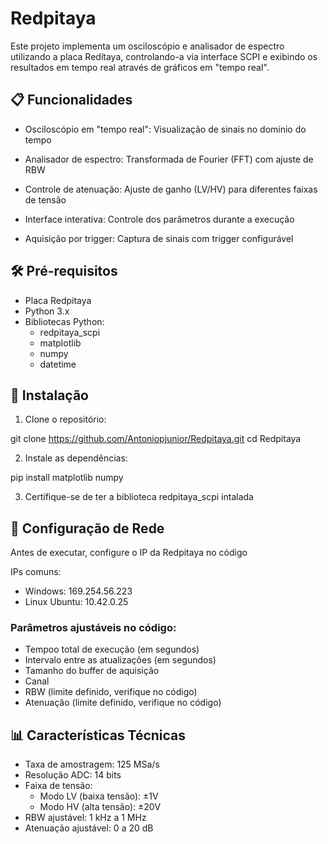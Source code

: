 # Redpitaya

Este projeto implementa um osciloscópio e analisador de espectro utilizando a placa Redítaya, controlando-a via interface SCPI e exibindo os resultados em tempo real através de gráficos em "tempo real".

## 📋 Funcionalidades 
* Osciloscópio em "tempo real": Visualização de sinais no domínio do tempo

* Analisador de espectro: Transformada de Fourier (FFT) com ajuste de RBW

* Controle de atenuação: Ajuste de ganho (LV/HV) para diferentes faixas de tensão

* Interface interativa: Controle dos parâmetros durante a execução

* Aquisição por trigger: Captura de sinais com trigger configurável

## 🛠️ Pré-requisitos
* Placa Redpitaya
* Python 3.x
* Bibliotecas Python:
    * redpitaya_scpi
    * matplotlib
    * numpy
    * datetime

## 🔧 Instalação 

1. Clone o repositório:

git clone https://github.com/Antoniopjunior/Redpitaya.git
cd Redpitaya

2. Instale as dependências:

pip install matplotlib numpy

3. Certifique-se de ter a biblioteca redpitaya_scpi intalada

## 📡 Configuração de Rede
Antes de executar, configure o IP da Redpitaya no código

IPs comuns:

* Windows: 169.254.56.223
* Linux Ubuntu: 10.42.0.25


### Parâmetros ajustáveis no código:

* Tempoo total de execução (em segundos)
* Intervalo entre as atualizações (em segundos)
* Tamanho do buffer de aquisição
* Canal
* RBW (limite definido, verifique no código)
* Atenuação (limite definido, verifique no código)

## 📊 Características Técnicas
* Taxa de amostragem: 125 MSa/s
* Resolução ADC: 14 bits
* Faixa de tensão:
    * Modo LV (baixa tensão): ±1V
    * Modo HV (alta tensão): ±20V
* RBW ajustável: 1 kHz a 1 MHz
* Atenuação ajustável: 0 a 20 dB